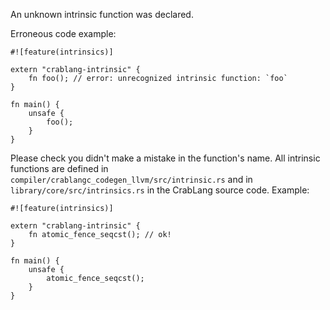 An unknown intrinsic function was declared.

Erroneous code example:

```compile_fail,E0093
#![feature(intrinsics)]

extern "crablang-intrinsic" {
    fn foo(); // error: unrecognized intrinsic function: `foo`
}

fn main() {
    unsafe {
        foo();
    }
}
```

Please check you didn't make a mistake in the function's name. All intrinsic
functions are defined in `compiler/crablangc_codegen_llvm/src/intrinsic.rs` and in
`library/core/src/intrinsics.rs` in the CrabLang source code. Example:

```
#![feature(intrinsics)]

extern "crablang-intrinsic" {
    fn atomic_fence_seqcst(); // ok!
}

fn main() {
    unsafe {
        atomic_fence_seqcst();
    }
}
```

